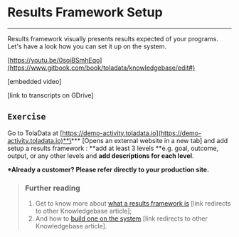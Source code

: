 # Results Framework Setup

---

Results framework visually presents results expected of your programs. Let's have a look how you can set it up on the system. 

[https://youtu.be/0soiBSmhEqo](https://www.gitbook.com/book/toladata/knowledgebase/edit#)

\[embedded video\]

\[link to transcripts on GDrive\]

## `Exercise`

Go to TolaData at [https://demo-activity.toladata.io](https://demo-activity.toladata.io)**\*** \[Opens an external website in a new tab\] and add setup a results framework: **add at least 3 levels **e.g. goal, outcome, output, or any other levels and **add descriptions for each level**.

**\*Already a customer? Please refer directly to your production site.**

> ### Further reading
>
> 1. Get to know more about [what a results framework is](https://help.toladata.com/6-programs/what-is-a-results-framework.html) \[link redirects to other Knowledgebase article\];
> 2. And how to [build one on the system](https://help.toladata.com/6-programs/adding-levels.html) \[link redirects to other Knowledgebase article\].

## 

## 



## 



